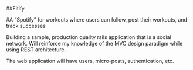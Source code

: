 ##Fitify

#A “Spotify” for workouts where users can follow, post their workouts, and track successes

Building a sample, production quality rails application that is a social network. Will reinforce my knowledge of the MVC design paradigm while using REST architecture.

The web application will have users, micro-posts, authentication, etc.
